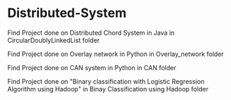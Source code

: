 # Distributed-System
Find Project done on Distributed Chord System in Java in CircularDoublyLinkedList folder

Find Project done on Overlay network in Python in Overlay_network folder

Find Project done on CAN system in Python in CAN folder

Find Project done on "Binary classification with Logistic Regression Algorithm using Hadoop" in Binay Classification using Hadoop folder
